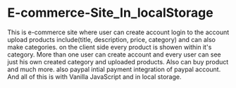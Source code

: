 # E-commerce-Site_In_localStorage
This is e-commerce  site where user can create account login to the account upload products include(title, description, price, category) and can also make categories. on the client side every product is showen within it's category. More than one user can create account   and every user can see just his own created category and uploaded products. Also can buy product  and much more. also paypal intial payment integration of   paypal account. And all of this is with Vanilla JavaScript and in local storage.
